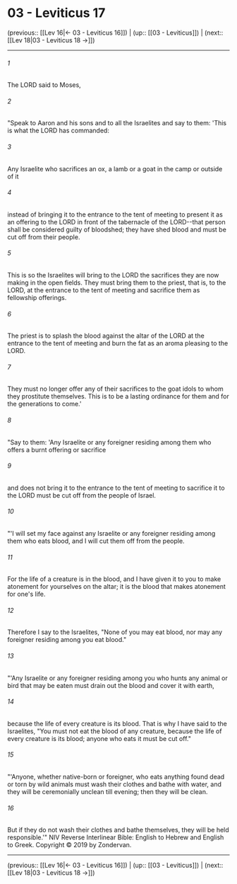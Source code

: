 # 03 - Leviticus 17

(previous:: [[Lev 16|← 03 - Leviticus 16]]) | (up:: [[03 - Leviticus]]) | (next:: [[Lev 18|03 - Leviticus 18 →]])

***


###### 1 
The LORD said to Moses, 

###### 2 
"Speak to Aaron and his sons and to all the Israelites and say to them: 'This is what the LORD has commanded: 

###### 3 
Any Israelite who sacrifices an ox, a lamb or a goat in the camp or outside of it 

###### 4 
instead of bringing it to the entrance to the tent of meeting to present it as an offering to the LORD in front of the tabernacle of the LORD--that person shall be considered guilty of bloodshed; they have shed blood and must be cut off from their people. 

###### 5 
This is so the Israelites will bring to the LORD the sacrifices they are now making in the open fields. They must bring them to the priest, that is, to the LORD, at the entrance to the tent of meeting and sacrifice them as fellowship offerings. 

###### 6 
The priest is to splash the blood against the altar of the LORD at the entrance to the tent of meeting and burn the fat as an aroma pleasing to the LORD. 

###### 7 
They must no longer offer any of their sacrifices to the goat idols to whom they prostitute themselves. This is to be a lasting ordinance for them and for the generations to come.' 

###### 8 
"Say to them: 'Any Israelite or any foreigner residing among them who offers a burnt offering or sacrifice 

###### 9 
and does not bring it to the entrance to the tent of meeting to sacrifice it to the LORD must be cut off from the people of Israel. 

###### 10 
"'I will set my face against any Israelite or any foreigner residing among them who eats blood, and I will cut them off from the people. 

###### 11 
For the life of a creature is in the blood, and I have given it to you to make atonement for yourselves on the altar; it is the blood that makes atonement for one's life. 

###### 12 
Therefore I say to the Israelites, "None of you may eat blood, nor may any foreigner residing among you eat blood." 

###### 13 
"'Any Israelite or any foreigner residing among you who hunts any animal or bird that may be eaten must drain out the blood and cover it with earth, 

###### 14 
because the life of every creature is its blood. That is why I have said to the Israelites, "You must not eat the blood of any creature, because the life of every creature is its blood; anyone who eats it must be cut off." 

###### 15 
"'Anyone, whether native-born or foreigner, who eats anything found dead or torn by wild animals must wash their clothes and bathe with water, and they will be ceremonially unclean till evening; then they will be clean. 

###### 16 
But if they do not wash their clothes and bathe themselves, they will be held responsible.'" NIV Reverse Interlinear Bible: English to Hebrew and English to Greek. Copyright © 2019 by Zondervan.

***

(previous:: [[Lev 16|← 03 - Leviticus 16]]) | (up:: [[03 - Leviticus]]) | (next:: [[Lev 18|03 - Leviticus 18 →]])

